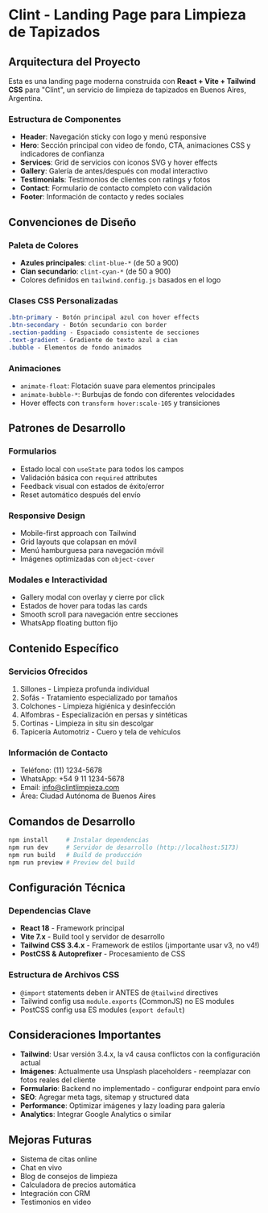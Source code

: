 # Clint - Landing Page para Limpieza de Tapizados

## Arquitectura del Proyecto

Esta es una landing page moderna construida con **React + Vite + Tailwind CSS** para "Clint", un servicio de limpieza de tapizados en Buenos Aires, Argentina.

### Estructura de Componentes

- **Header**: Navegación sticky con logo y menú responsive
- **Hero**: Sección principal con video de fondo, CTA, animaciones CSS y indicadores de confianza
- **Services**: Grid de servicios con iconos SVG y hover effects
- **Gallery**: Galería de antes/después con modal interactivo
- **Testimonials**: Testimonios de clientes con ratings y fotos
- **Contact**: Formulario de contacto completo con validación
- **Footer**: Información de contacto y redes sociales

## Convenciones de Diseño

### Paleta de Colores
- **Azules principales**: `clint-blue-*` (de 50 a 900)
- **Cian secundario**: `clint-cyan-*` (de 50 a 900)
- Colores definidos en `tailwind.config.js` basados en el logo

### Clases CSS Personalizadas
```css
.btn-primary - Botón principal azul con hover effects
.btn-secondary - Botón secundario con border
.section-padding - Espaciado consistente de secciones
.text-gradient - Gradiente de texto azul a cian
.bubble - Elementos de fondo animados
```

### Animaciones
- `animate-float`: Flotación suave para elementos principales
- `animate-bubble-*`: Burbujas de fondo con diferentes velocidades
- Hover effects con `transform hover:scale-105` y transiciones

## Patrones de Desarrollo

### Formularios
- Estado local con `useState` para todos los campos
- Validación básica con `required` attributes
- Feedback visual con estados de éxito/error
- Reset automático después del envío

### Responsive Design
- Mobile-first approach con Tailwind
- Grid layouts que colapsan en móvil
- Menú hamburguesa para navegación móvil
- Imágenes optimizadas con `object-cover`

### Modales e Interactividad
- Gallery modal con overlay y cierre por click
- Estados de hover para todas las cards
- Smooth scroll para navegación entre secciones
- WhatsApp floating button fijo

## Contenido Específico

### Servicios Ofrecidos
1. Sillones - Limpieza profunda individual
2. Sofás - Tratamiento especializado por tamaños
3. Colchones - Limpieza higiénica y desinfección
4. Alfombras - Especialización en persas y sintéticas
5. Cortinas - Limpieza in situ sin descolgar
6. Tapicería Automotriz - Cuero y tela de vehículos

### Información de Contacto
- Teléfono: (11) 1234-5678
- WhatsApp: +54 9 11 1234-5678
- Email: info@clintlimpieza.com
- Área: Ciudad Autónoma de Buenos Aires

## Comandos de Desarrollo

```bash
npm install     # Instalar dependencias
npm run dev     # Servidor de desarrollo (http://localhost:5173)
npm run build   # Build de producción
npm run preview # Preview del build
```

## Configuración Técnica

### Dependencias Clave
- **React 18** - Framework principal
- **Vite 7.x** - Build tool y servidor de desarrollo
- **Tailwind CSS 3.4.x** - Framework de estilos (¡importante usar v3, no v4!)
- **PostCSS & Autoprefixer** - Procesamiento de CSS

### Estructura de Archivos CSS
- `@import` statements deben ir ANTES de `@tailwind` directives
- Tailwind config usa `module.exports` (CommonJS) no ES modules
- PostCSS config usa ES modules (`export default`)

## Consideraciones Importantes

- **Tailwind**: Usar versión 3.4.x, la v4 causa conflictos con la configuración actual
- **Imágenes**: Actualmente usa Unsplash placeholders - reemplazar con fotos reales del cliente
- **Formulario**: Backend no implementado - configurar endpoint para envío
- **SEO**: Agregar meta tags, sitemap y structured data
- **Performance**: Optimizar imágenes y lazy loading para galería
- **Analytics**: Integrar Google Analytics o similar

## Mejoras Futuras

- Sistema de citas online
- Chat en vivo
- Blog de consejos de limpieza
- Calculadora de precios automática
- Integración con CRM
- Testimonios en video